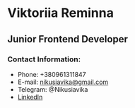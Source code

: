 # Viktoriia Reminna

## Junior Frontend Developer

### Contact Information:

- Phone: +380961311847
- E-mail: nikusiavika@gmail.com
- Telegram: @Nikusiavika
- [LinkedIn](https://www.linkedin.com/in/viktoria-reminna-870b51264)
